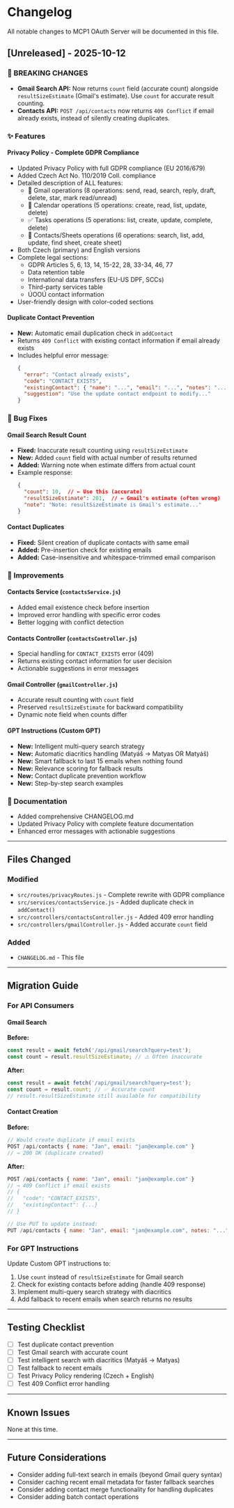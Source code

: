 # Changelog

All notable changes to MCP1 OAuth Server will be documented in this file.

## [Unreleased] - 2025-10-12

### 🚨 BREAKING CHANGES
- **Gmail Search API:** Now returns `count` field (accurate count) alongside `resultSizeEstimate` (Gmail's estimate). Use `count` for accurate result counting.
- **Contacts API:** `POST /api/contacts` now returns `409 Conflict` if email already exists, instead of silently creating duplicates.

### ✨ Features

#### Privacy Policy - Complete GDPR Compliance
- Updated Privacy Policy with full GDPR compliance (EU 2016/679)
- Added Czech Act No. 110/2019 Coll. compliance
- Detailed description of ALL features:
  - 📧 Gmail operations (8 operations: send, read, search, reply, draft, delete, star, mark read/unread)
  - 📅 Calendar operations (5 operations: create, read, list, update, delete)
  - ✅ Tasks operations (5 operations: list, create, update, complete, delete)
  - 👥 Contacts/Sheets operations (6 operations: search, list, add, update, find sheet, create sheet)
- Both Czech (primary) and English versions
- Complete legal sections:
  - GDPR Articles 5, 6, 13, 14, 15-22, 28, 33-34, 46, 77
  - Data retention table
  - International data transfers (EU-US DPF, SCCs)
  - Third-party services table
  - ÚOOÚ contact information
- User-friendly design with color-coded sections

#### Duplicate Contact Prevention
- **New:** Automatic email duplication check in `addContact`
- Returns `409 Conflict` with existing contact information if email already exists
- Includes helpful error message:
  ```json
  {
    "error": "Contact already exists",
    "code": "CONTACT_EXISTS",
    "existingContact": { "name": "...", "email": "...", "notes": "..." },
    "suggestion": "Use the update contact endpoint to modify..."
  }
  ```

### 🐛 Bug Fixes

#### Gmail Search Result Count
- **Fixed:** Inaccurate result counting using `resultSizeEstimate`
- **New:** Added `count` field with actual number of results returned
- **Added:** Warning note when estimate differs from actual count
- Example response:
  ```json
  {
    "count": 10,  // ← Use this (accurate)
    "resultSizeEstimate": 201,  // ← Gmail's estimate (often wrong)
    "note": "Note: resultSizeEstimate is Gmail's estimate..."
  }
  ```

#### Contact Duplicates
- **Fixed:** Silent creation of duplicate contacts with same email
- **Added:** Pre-insertion check for existing emails
- **Added:** Case-insensitive and whitespace-trimmed email comparison

### 🎨 Improvements

#### Contacts Service (`contactsService.js`)
- Added email existence check before insertion
- Improved error handling with specific error codes
- Better logging with conflict detection

#### Contacts Controller (`contactsController.js`)
- Special handling for `CONTACT_EXISTS` error (409)
- Returns existing contact information for user decision
- Actionable suggestions in error messages

#### Gmail Controller (`gmailController.js`)
- Accurate result counting with `count` field
- Preserved `resultSizeEstimate` for backward compatibility
- Dynamic note field when counts differ

#### GPT Instructions (Custom GPT)
- **New:** Intelligent multi-query search strategy
- **New:** Automatic diacritics handling (Matyáš → Matyas OR Matyáš)
- **New:** Smart fallback to last 15 emails when nothing found
- **New:** Relevance scoring for fallback results
- **New:** Contact duplicate prevention workflow
- **New:** Step-by-step search examples

### 📝 Documentation
- Added comprehensive CHANGELOG.md
- Updated Privacy Policy with complete feature documentation
- Enhanced error messages with actionable suggestions

---

## Files Changed

### Modified
- `src/routes/privacyRoutes.js` - Complete rewrite with GDPR compliance
- `src/services/contactsService.js` - Added duplicate check in `addContact()`
- `src/controllers/contactsController.js` - Added 409 error handling
- `src/controllers/gmailController.js` - Added accurate `count` field

### Added
- `CHANGELOG.md` - This file

---

## Migration Guide

### For API Consumers

#### Gmail Search
**Before:**
```javascript
const result = await fetch('/api/gmail/search?query=test');
const count = result.resultSizeEstimate; // ⚠️ Often inaccurate
```

**After:**
```javascript
const result = await fetch('/api/gmail/search?query=test');
const count = result.count; // ✅ Accurate count
// result.resultSizeEstimate still available for compatibility
```

#### Contact Creation
**Before:**
```javascript
// Would create duplicate if email exists
POST /api/contacts { name: "Jan", email: "jan@example.com" }
// → 200 OK (duplicate created)
```

**After:**
```javascript
POST /api/contacts { name: "Jan", email: "jan@example.com" }
// → 409 Conflict if email exists
// {
//   "code": "CONTACT_EXISTS",
//   "existingContact": {...}
// }

// Use PUT to update instead:
PUT /api/contacts { name: "Jan", email: "jan@example.com", notes: "..." }
```

### For GPT Instructions

Update Custom GPT instructions to:
1. Use `count` instead of `resultSizeEstimate` for Gmail search
2. Check for existing contacts before adding (handle 409 response)
3. Implement multi-query search strategy with diacritics
4. Add fallback to recent emails when search returns no results

---

## Testing Checklist

- [ ] Test duplicate contact prevention
- [ ] Test Gmail search with accurate count
- [ ] Test intelligent search with diacritics (Matyáš → Matyas)
- [ ] Test fallback to recent emails
- [ ] Test Privacy Policy rendering (Czech + English)
- [ ] Test 409 Conflict error handling

---

## Known Issues
None at this time.

---

## Future Considerations
- Consider adding full-text search in emails (beyond Gmail query syntax)
- Consider caching recent email metadata for faster fallback searches
- Consider adding contact merge functionality for handling duplicates
- Consider adding batch contact operations
